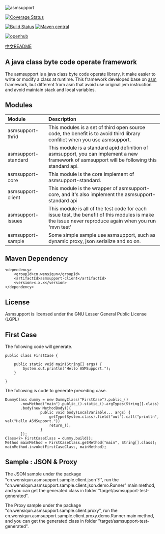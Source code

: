 ![asmsupport](http://asmsupport.github.io/images/logo.png)

[![Coverage Status](https://coveralls.io/repos/github/wensiqun/asmsupport/badge.svg?branch=master)](https://coveralls.io/github/wensiqun/asmsupport?branch=master)

[![Build Status](https://travis-ci.org/wensiqun/asmsupport.svg?branch=master)](https://travis-ci.org/wensiqun/asmsupport) [![Maven central](https://maven-badges.herokuapp.com/maven-central/cn.wensiqun/asmsupport/badge.svg)](http://search.maven.org/#search|ga|1|g%3A%22cn.wensiqun%22%20AND%20a%3A%22asmsupport%22)

[![openhub](https://www.openhub.net/p/asmsupport/widgets/project_thin_badge.gif)](https://www.openhub.net/p/asmsupport)

[中文README](./README_CN.md)


A java class byte code operate framework
---

The asmsupport is a java class byte code operate library, it make easier to write or modify a class at runtime. This framework developed base on [asm](http://asm.ow2.org/) framework, but different from asm that avoid use original jvm instruction and avoid maintain stack and local variables.

## Modules

| Module|Description|
|:-------------|:-------------|
|asmsupport-thrid|This modules is a set of third open source code, the benefit is to avoid third library confilict when you use asmsupport.|
|asmsupport-standard|This module is a standard apid definition of asmsupport, you can implement a new framework of asmsupport will be following this standard api.|
|asmsupport-core|This module is the core implement of asmsupport-standard.|
|asmsupport-client|This module is the wrapper of asmsupport-core, and it's also implement the asmsupport-standard api|
|asmsupport-issues|This module is all of the test code for each issue test, the benefit of this modules is make the issue never reproduce again when you run 'mvn test'|
|asmsupport-sample|Some simple sample use asmsupport, such as dynamic proxy, json serialize and so on.|
      
## Maven Dependency
    
    <dependency>
        <groupId>cn.wensiqun</groupId>
        <artifactId>asmsupport-client</artifactId>
        <version>x.x.x</version>
    </dependency>
    
## License

Asmsupport is licensed under the GNU Lesser General Public License (LGPL)

## First Case

The following code will generate.


    public class FirstCase {
        
        public static void main(String[] args) {
            System.out.println("Hello ASMSupport.");
        }
        
    }

The following is code to generate preceding case.

    DummyClass dummy = new DummyClass("FirstCase").public_()
           .newMethod("main").public_().static_().argTypes(String[].class)
           .body(new MethodBody(){
					public void body(LocalVariable... args) {
						getType(System.class).field("out").call("println", val("Hello ASMSupport."))
						return_();
					}
           });
    Class<?> FirstCaseClass = dummy.build();
    Method mainMethod = FirstCaseClass.getMethod("main", String[].class);
    mainMethod.invoke(FirstCaseClass, mainMethod);
    
    
## Sample : JSON & Proxy 

The JSON sample under the package "cn.wensiqun.asmsupport.sample.client.json下", run the "cn.wensiqun.asmsupport.sample.client.json.demo.Runner" main method, and you can get the generated class in folder "target/asmsupport-test-generated".


The Proxy sample under the package "cn.wensiqun.asmsupport.sample.client.proxy", run the cn.wensiqun.asmsupport.sample.client.proxy.demo.Runner main method, and you can get the generated class in folder "target/asmsupport-test-generated".
